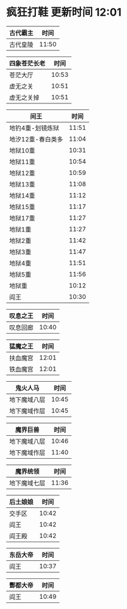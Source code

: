 # 疯狂打鞋 更新时间 12:01

| 古代霸主   | 时间    |
|--------|-------|
| 古代皇陵 | 11:50 |

| 四象苍茫长老   | 时间    |
|--------|-------|
| 苍茫大厅 | 10:53 |
| 虚无之关 | 10:51 |
| 虚无之关掉 | 10:51 |

| 间王   | 时间    |
|--------|-------|
| 地钓4重-划镜炼狱 | 11:51 |
| 地汐12重-春白类多 | 11:04 |
| 地狱10重 | 10:31 |
| 地狱11重 | 10:54 |
| 地狱12重 | 10:59 |
| 地狱13重 | 11:08 |
| 地狱14重 | 11:12 |
| 地狱15重 | 11:17 |
| 地狱17重 | 11:27 |
| 地狱1重 | 11:27 |
| 地狱2重 | 11:42 |
| 地狱3重 | 11:47 |
| 地狱4重 | 11:51 |
| 地狱5重 | 11:56 |
| 地狱重 | 10:12 |
| 阎王 | 10:30 |

| 叹息之王   | 时间    |
|--------|-------|
| 叹息回廊 | 10:40 |

| 猛魔之王   | 时间    |
|--------|-------|
| 扶血魔宫 | 12:01 |
| 铁血魔宫 | 12:01 |

| 鬼火人马   | 时间    |
|--------|-------|
| 地下魔域八层 | 10:45 |
| 地下魔域作层 | 10:45 |

| 魔界巨兽   | 时间    |
|--------|-------|
| 地下魔域八层 | 10:46 |
| 地下魔域作层 | 11:40 |

| 魔界统领   | 时间    |
|--------|-------|
| 地下魔域七层 | 11:36 |

| 后土娘娘   | 时间    |
|--------|-------|
| 交手区 | 10:42 |
| 阎王 | 10:42 |
| 阎王殿 | 10:42 |

| 东岳大帝   | 时间    |
|--------|-------|
| 阎王 | 10:37 |

| 酆都大帝   | 时间    |
|--------|-------|
| 阎王 | 10:49 |